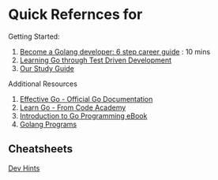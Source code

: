 # Quick Refernces for

Getting Started:
1. [Become a Golang developer: 6 step career guide](https://www.educative.io/blog/become-golang-developer) : 10 mins
1. [Learning Go through Test Driven Development](https://quii.gitbook.io/learn-go-with-tests/)
1. [Our Study Guide](StudyGuide.md)

Additional Resources
1. [Effective Go - Official Go Documentation](https://golang.org/doc/effective_go)
1. [Learn Go - From Code Academy](https://www.codecademy.com/learn/learn-go)
1. [Introduction to Go Programming eBook](https://www.golang-book.com/books/intro)
1. [Golang Programs](https://www.golangprograms.com)

## Cheatsheets

[Dev Hints](https://devhints.io/)


